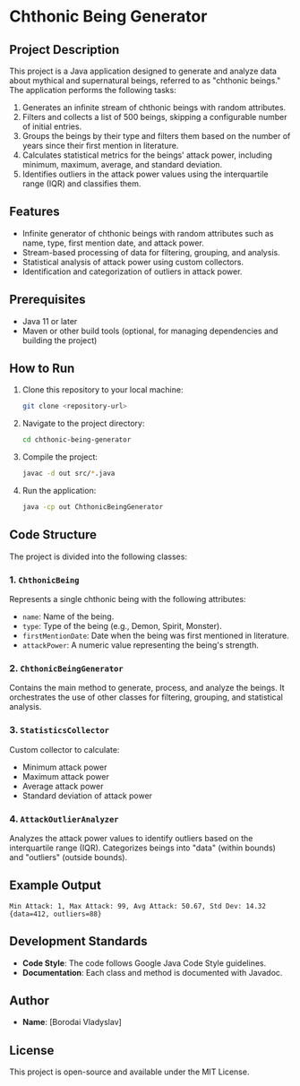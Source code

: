 # Chthonic Being Generator

## Project Description
This project is a Java application designed to generate and analyze data about mythical and supernatural beings, referred to as "chthonic beings." The application performs the following tasks:

1. Generates an infinite stream of chthonic beings with random attributes.
2. Filters and collects a list of 500 beings, skipping a configurable number of initial entries.
3. Groups the beings by their type and filters them based on the number of years since their first mention in literature.
4. Calculates statistical metrics for the beings' attack power, including minimum, maximum, average, and standard deviation.
5. Identifies outliers in the attack power values using the interquartile range (IQR) and classifies them.

## Features
- Infinite generator of chthonic beings with random attributes such as name, type, first mention date, and attack power.
- Stream-based processing of data for filtering, grouping, and analysis.
- Statistical analysis of attack power using custom collectors.
- Identification and categorization of outliers in attack power.

## Prerequisites
- Java 11 or later
- Maven or other build tools (optional, for managing dependencies and building the project)

## How to Run
1. Clone this repository to your local machine:
   ```bash
   git clone <repository-url>
   ```
2. Navigate to the project directory:
   ```bash
   cd chthonic-being-generator
   ```
3. Compile the project:
   ```bash
   javac -d out src/*.java
   ```
4. Run the application:
   ```bash
   java -cp out ChthonicBeingGenerator
   ```

## Code Structure
The project is divided into the following classes:

### 1. `ChthonicBeing`
Represents a single chthonic being with the following attributes:
- `name`: Name of the being.
- `type`: Type of the being (e.g., Demon, Spirit, Monster).
- `firstMentionDate`: Date when the being was first mentioned in literature.
- `attackPower`: A numeric value representing the being's strength.

### 2. `ChthonicBeingGenerator`
Contains the main method to generate, process, and analyze the beings. It orchestrates the use of other classes for filtering, grouping, and statistical analysis.

### 3. `StatisticsCollector`
Custom collector to calculate:
- Minimum attack power
- Maximum attack power
- Average attack power
- Standard deviation of attack power

### 4. `AttackOutlierAnalyzer`
Analyzes the attack power values to identify outliers based on the interquartile range (IQR). Categorizes beings into "data" (within bounds) and "outliers" (outside bounds).

## Example Output
```
Min Attack: 1, Max Attack: 99, Avg Attack: 50.67, Std Dev: 14.32
{data=412, outliers=88}
```

## Development Standards
- **Code Style**: The code follows Google Java Code Style guidelines.
- **Documentation**: Each class and method is documented with Javadoc.

## Author
- **Name**: [Borodai Vladyslav]

## License
This project is open-source and available under the MIT License.

